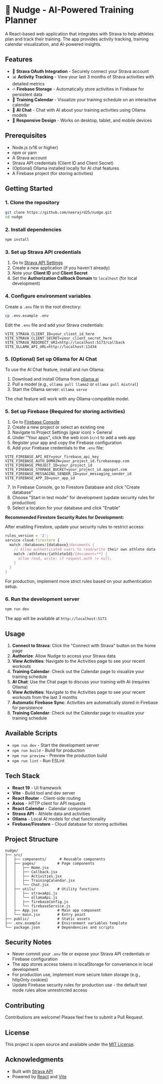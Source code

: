 # 🏃 Nudge - AI-Powered Training Planner

A React-based web application that integrates with Strava to help athletes plan and track their training. The app provides activity tracking, training calendar visualization, and AI-powered insights.

## Features

- 🔐 **Strava OAuth Integration** - Securely connect your Strava account
- 📊 **Activity Tracking** - View your last 3 months of Strava activities with detailed metrics
- 🔥 **Firebase Storage** - Automatically store activities in Firebase for persistent data
- 📅 **Training Calendar** - Visualize your training schedule on an interactive calendar
- 💬 **AI Chat** - Chat with AI about your training activities using Ollama models
- 📱 **Responsive Design** - Works on desktop, tablet, and mobile devices

## Prerequisites

- Node.js (v16 or higher)
- npm or yarn
- A Strava account
- Strava API credentials (Client ID and Client Secret)
- (Optional) Ollama installed locally for AI chat features
- A Firebase project (for storing activities)

## Getting Started

### 1. Clone the repository

```bash
git clone https://github.com/neerajrd25/nudge.git
cd nudge
```

### 2. Install dependencies

```bash
npm install
```

### 3. Set up Strava API credentials

1. Go to [Strava API Settings](https://www.strava.com/settings/api)
2. Create a new application (if you haven't already)
3. Note your **Client ID** and **Client Secret**
4. Set the **Authorization Callback Domain** to `localhost` (for local development)

### 4. Configure environment variables

Create a `.env` file in the root directory:

```bash
cp .env.example .env
```

Edit the `.env` file and add your Strava credentials:

```env
VITE_STRAVA_CLIENT_ID=your_client_id_here
VITE_STRAVA_CLIENT_SECRET=your_client_secret_here
VITE_STRAVA_REDIRECT_URI=http://localhost:5173/callback
VITE_OLLAMA_API_URL=http://localhost:11434
```

### 5. (Optional) Set up Ollama for AI Chat

To use the AI Chat feature, install and run Ollama:

1. Download and install Ollama from [ollama.ai](https://ollama.ai)
2. Pull a model (e.g., `ollama pull llama2` or `ollama pull mistral`)
3. Start the Ollama server: `ollama serve`

The chat feature will work with any Ollama-compatible model.
### 5. Set up Firebase (Required for storing activities)

1. Go to [Firebase Console](https://console.firebase.google.com/)
2. Create a new project or select an existing one
3. Navigate to Project Settings (gear icon) > General
4. Under "Your apps", click the web icon (`</>`) to add a web app
5. Register your app and copy the Firebase configuration
6. Add your Firebase credentials to the `.env` file:

```env
VITE_FIREBASE_API_KEY=your_firebase_api_key
VITE_FIREBASE_AUTH_DOMAIN=your_project_id.firebaseapp.com
VITE_FIREBASE_PROJECT_ID=your_project_id
VITE_FIREBASE_STORAGE_BUCKET=your_project_id.appspot.com
VITE_FIREBASE_MESSAGING_SENDER_ID=your_messaging_sender_id
VITE_FIREBASE_APP_ID=your_app_id
```

7. In Firebase Console, go to Firestore Database and click "Create database"
8. Choose "Start in test mode" for development (update security rules for production)
9. Select a location for your database and click "Enable"

**Recommended Firestore Security Rules for Development:**

After enabling Firestore, update your security rules to restrict access:

```javascript
rules_version = '2';
service cloud.firestore {
  match /databases/{database}/documents {
    // Allow authenticated users to read/write their own athlete data
    match /athletes/{athleteId}/{document=**} {
      allow read, write: if request.auth != null;
    }
  }
}
```

For production, implement more strict rules based on your authentication setup.

### 6. Run the development server

```bash
npm run dev
```

The app will be available at `http://localhost:5173`

## Usage

1. **Connect to Strava**: Click the "Connect with Strava" button on the home page
2. **Authorize**: Allow Nudge to access your Strava data
3. **View Activities**: Navigate to the Activities page to see your recent workouts
4. **Training Calendar**: Check out the Calendar page to visualize your training schedule
5. **AI Chat**: Use the Chat page to discuss your training with AI (requires Ollama)
3. **View Activities**: Navigate to the Activities page to see your recent workouts from the last 3 months
4. **Automatic Firebase Sync**: Activities are automatically stored in Firebase for persistence
5. **Training Calendar**: Check out the Calendar page to visualize your training schedule

## Available Scripts

- `npm run dev` - Start the development server
- `npm run build` - Build for production
- `npm run preview` - Preview the production build
- `npm run lint` - Run ESLint

## Tech Stack

- **React 19** - UI framework
- **Vite** - Build tool and dev server
- **React Router** - Client-side routing
- **Axios** - HTTP client for API requests
- **React Calendar** - Calendar component
- **Strava API** - Athlete data and activities
- **Ollama** - Local AI models for chat functionality
- **Firebase/Firestore** - Cloud database for storing activities

## Project Structure

```
nudge/
├── src/
│   ├── components/      # Reusable components
│   ├── pages/          # Page components
│   │   ├── Home.jsx
│   │   ├── Callback.jsx
│   │   ├── Activities.jsx
│   │   ├── TrainingCalendar.jsx
│   │   └── Chat.jsx
│   ├── utils/          # Utility functions
│   │   ├── stravaApi.js
│   │   └── ollamaApi.js
│   │   ├── firebaseConfig.js
│   │   └── firebaseService.js
│   ├── App.jsx         # Main app component
│   └── main.jsx        # Entry point
├── public/             # Static assets
├── .env.example        # Environment variables template
└── package.json        # Dependencies and scripts
```

## Security Notes

- Never commit your `.env` file or expose your Strava API credentials or Firebase configuration
- The app stores access tokens in localStorage for convenience in local development
- For production use, implement more secure token storage (e.g., httpOnly cookies)
- Update Firebase security rules for production use - the default test mode rules allow unrestricted access

## Contributing

Contributions are welcome! Please feel free to submit a Pull Request.

## License

This project is open source and available under the [MIT License](LICENSE).

## Acknowledgments

- Built with [Strava API](https://developers.strava.com/)
- Powered by [React](https://react.dev/) and [Vite](https://vitejs.dev/)


